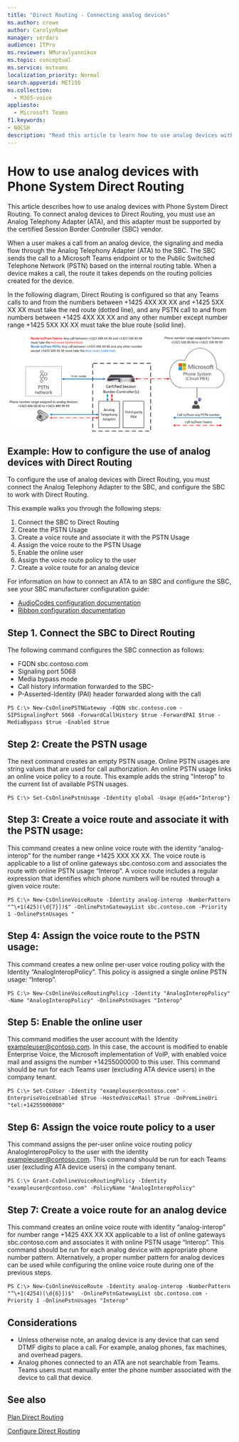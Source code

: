 ```yaml
---
title: "Direct Routing - Connecting analog devices"
ms.author: crowe
author: CarolynRowe
manager: serdars
audience: ITPro
ms.reviewer: NMuravlyannikov
ms.topic: conceptual
ms.service: msteams
localization_priority: Normal
search.appverid: MET150
ms.collection: 
  - M365-voice
appliesto: 
  - Microsoft Teams
f1.keywords:
- NOCSH
description: "Read this article to learn how to use analog devices with Microsoft Phone System Direct Routing."
---
```


# How to use analog devices with Phone System Direct Routing

This article describes how to use analog devices with Phone System Direct Routing. To connect analog devices to Direct Routing, you must use an Analog Telephony Adapter (ATA), and this adapter must be supported by the certified Session Border Controller (SBC) vendor. 

When a user makes a call from an analog device, the signaling and media flow through the Analog Telephony Adapter (ATA) to the SBC.  The SBC sends the call to a Microsoft Teams endpoint or to the Public Switched Telephone Network (PSTN) based on the internal routing table.  When a device makes a call, the route it takes depends on the routing policies created for the device.

In the following diagram, Direct Routing is configured so that any Teams calls to and from the numbers between +1425 4XX XX XX and +1425 5XX XX XX must take the red route (dotted line), and any PSTN call to and from numbers between +1425 4XX XX XX and any other number except number range +1425 5XX XX XX must take the blue route (solid line). 

![Diagram showing Direct Routing configuration](media/direct-routing-analog-device.png)

## Example:  How to configure the use of analog devices with Direct Routing

To configure the use of analog devices with Direct Routing, you must connect the Analog Telephony Adapter to the SBC, and configure the SBC to work with Direct Routing. 

This example walks you through the following steps:

1. Connect the SBC to Direct Routing
2. Create the PSTN Usage
3. Create a voice route and associate it with the PSTN Usage
4. Assign the voice route to the PSTN Usage
5. Enable the online user
6. Assign the voice route policy to the user
7. Create a voice route for an analog device

For information on how to connect an ATA to an SBC and configure the SBC, see your SBC manufacturer configuration guide:
- [AudioCodes configuration documentation](https://www.audiocodes.com/media/14278/connecting-audiocodes-sbc-with-analog-device-to-microsoft-teams-direct-routing-enterprise-model-configuration-note.pdf)
- [Ribbon configuration documentation](https://support.sonus.net/display/UXDOC81/Connect+SBC+Edge+to+Microsoft+Teams+Direct+Routing+to+Support+Analog+Devices)

## Step 1.  Connect the SBC to Direct Routing

The following command configures the SBC connection as follows:

- FQDN sbc.contoso.com
- Signaling port 5068
- Media bypass mode
- Call history information forwarded to the SBC-
- P-Asserted-Identity (PAI) header forwarded along with the call 

```
PS C:\> New-CsOnlinePSTNGateway -FQDN sbc.contoso.com -SIPSignalingPort 5068 -ForwardCallHistory $true -ForwardPAI $true -MediaBypass $true -Enabled $true 
```

## Step 2:  Create the PSTN usage 

The next command creates an empty PSTN usage. Online PSTN usages are string values that are used for call authorization. An online PSTN usage links an online voice policy to a route. This example adds the string "Interop" to the current list of available PSTN usages. 

```
PS C:\> Set-CsOnlinePstnUsage -Identity global -Usage @{add="Interop"} 
```

## Step 3:  Create a voice route and associate it with the PSTN usage:

This command creates a new online voice route with the identity “analog-interop” for the number range +1425 XXX XX XX.  The voice route is applicable to a list of online gateways sbc.contoso.com and associates the route with online PSTN usage “Interop”. A voice route includes a regular expression that identifies which phone numbers will be routed through a given voice route:

```
PS C:\> New-CsOnlineVoiceRoute -Identity analog-interop -NumberPattern "^\+1(425)(\d{7}])$" -OnlinePstnGatewayList sbc.contoso.com -Priority 1 -OnlinePstnUsages "
```

## Step 4: Assign the voice route to the PSTN usage:

This command creates a new online per-user voice routing policy with the Identity “AnalogInteropPolicy”. This policy is assigned a single online PSTN usage: “Interop”.

```
PS C:\> New-CsOnlineVoiceRoutingPolicy -Identity "AnalogInteropPolicy" -Name "AnalogInteropPolicy" -OnlinePstnUsages "Interop"
```

## Step 5: Enable the online user

This command modifies the user account with the Identity exampleuser@contoso.com. In this case, the account is modified to enable Enterprise Voice, the Microsoft implementation of VoIP, with enabled voice mail and assigns the number +14255000000 to this user.  This command should be run for each Teams user (excluding ATA device users) in the company tenant.

```
PS C:\> Set-CsUser -Identity "exampleuser@contoso.com" -EnterpriseVoiceEnabled $True -HostedVoiceMail $True -OnPremLineUri "tel:+14255000000"
```

## Step 6: Assign the voice route policy to a user

This command assigns the per-user online voice routing policy AnalogInteropPolicy to the user with the identity exampleuser@contoso.com.  This command should be run for each Teams user (excluding ATA device users) in the company tenant.

```
PS C:\> Grant-CsOnlineVoiceRoutingPolicy -Identity "exampleuser@contoso.com" -PolicyName "AnalogInteropPolicy" 
```

## Step 7:  Create a voice route for an analog device

This command creates an online voice route with identity “analog-interop” for number range +1425 4XX XX XX applicable to a list of online gateways sbc.contoso.com and associates it with online PSTN usage “Interop”.  This command should be run for each analog device with appropriate phone number pattern. Alternatively, a proper number pattern for analog devices can be used while configuring the online voice route during one of the previous steps.

```
PS C:\> New-CsOnlineVoiceRoute -Identity analog-interop -NumberPattern "^\+1(4254)(\d{6}])$"  -OnlinePstnGatewayList sbc.contoso.com -Priority 1 -OnlinePstnUsages "Interop"
```

## Considerations

- Unless otherwise note, an analog device is any device that can send DTMF digits to place a call. For example, analog phones, fax machines, and overhead pagers.
- Analog phones connected to an ATA are not searchable from Teams. Teams users must manually enter the phone number associated with the device to call that device.  
 

## See also

[Plan Direct Routing](direct-routing-plan.md)

[Configure Direct Routing](direct-routing-configure.md)
